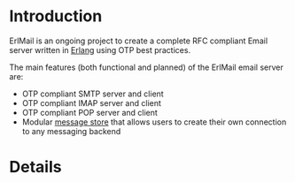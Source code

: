 # Introduction #

ErlMail is an ongoing project to create a complete RFC compliant Email server written in [Erlang](http://www.erlang.org) using OTP best practices.

The main features (both functional and planned) of the ErlMail email server are:

  * OTP compliant SMTP server and client
  * OTP compliant IMAP server and client
  * OTP compliant POP server and client
  * Modular [message store](MessageStore.md) that allows users to create their own connection to any messaging backend

# Details #